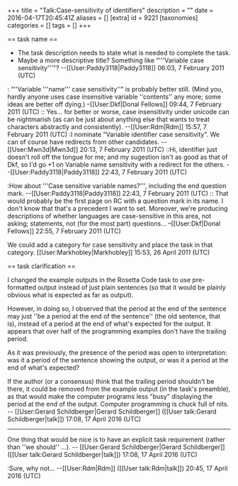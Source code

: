 +++
title = "Talk:Case-sensitivity of identifiers"
description = ""
date = 2016-04-17T20:45:41Z
aliases = []
[extra]
id = 9221
[taxonomies]
categories = []
tags = []
+++

== task name ==

* The task description needs to state what is needed to complete the task.
* Maybe a more descriptive title? Something like "'''Variable case sensitivity'''"?
--[[User:Paddy3118|Paddy3118]] 06:03, 7 February 2011 (UTC)

: “''Variable '''name''' case sensitivity''” is probably better still. (Mind you, hardly anyone uses case insensitive variable ''contents'' any more; some ideas are better off dying.) –[[User:Dkf|Donal Fellows]] 09:44, 7 February 2011 (UTC)
:: Yes... for better or worse, case insensitivity under unicode can be nightmarish (as can be just about anything else that wants to treat characters abstractly and consistently). --[[User:Rdm|Rdm]] 15:57, 7 February 2011 (UTC)
:I nominate "Variable identifier case sensitivity". We can of course have redirects from other candidates. --[[User:Mwn3d|Mwn3d]] 20:13, 7 February 2011 (UTC)
::Hi, identifier just doesn't roll off the tongue for me; and my sugestion isn't as good as that of Dkf, so I'd go +1 on Variable name sensitivity with a redirect for the others. --[[User:Paddy3118|Paddy3118]] 22:43, 7 February 2011 (UTC)

:How about '''Case sensitive variable names?''', including the end question mark.  --[[User:Paddy3118|Paddy3118]] 22:43, 7 February 2011 (UTC)
:: That would probably be the first page on RC with a question mark in its name. I don't know that that's a precedent I want to set. Moreover, we're producing descriptions of whether languages are case-sensitive in this area, not asking; statements, not (for the most part) questions… –[[User:Dkf|Donal Fellows]] 22:55, 7 February 2011 (UTC)

We could add a category for case sensitivity and place the task in that category.
[[User:Markhobley|Markhobley]] 15:53, 26 April 2011 (UTC)


== task clarification ==
 
I changed the example outputs in the Rosetta Code task to use pre-formatted output instead of just plain sentences   (so that it would be plainly obvious what is expected as far as output).

However, in doing so, I observed that the period at the end of the sentence may just   ''be a period at the end of the sentence''   (the old sentence, that is),   instead of a period at the end of what's expected for the output.   It appears that over half of the programming examples don't have the trailing period. 

As it was previously, the presence of the period was open to interpretation:   was it a period of the sentence showing the output, or was it a period at the end of what's expected? 

If the author (or a consensus) think that the trailing period shouldn't be there, it could be removed from the example output (in the task's preamble), as that would make the computer programs less "busy" displaying the period at the end of the output.   Computer programming is chuck full of nits.   -- [[User:Gerard Schildberger|Gerard Schildberger]] ([[User talk:Gerard Schildberger|talk]]) 17:08, 17 April 2016 (UTC)

-----

One thing that would be nice is to have an explicit task requirement   (rather than   ''we should'' ...).   -- [[User:Gerard Schildberger|Gerard Schildberger]] ([[User talk:Gerard Schildberger|talk]]) 17:08, 17 April 2016 (UTC)

:Sure, why not... --[[User:Rdm|Rdm]] ([[User talk:Rdm|talk]]) 20:45, 17 April 2016 (UTC)
